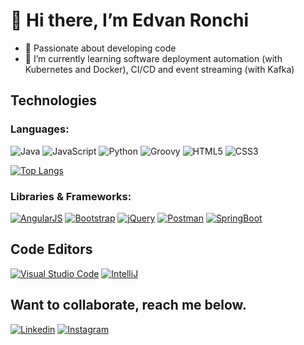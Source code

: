 # 👋 Hi there, I’m Edvan Ronchi

- 💞️  Passionate about developing code
- 🌱  I’m currently learning software deployment automation (with Kubernetes and Docker), CI/CD and event streaming (with Kafka)


## Technologies
### Languages:

![Java](https://img.shields.io/badge/Java-ED8B00?style=for-the-badge&logo=java&logoColor=white)
![JavaScript](https://img.shields.io/badge/JavaScript-323330?style=for-the-badge&logo=javascript&logoColor=F7DF1E)
![Python](https://img.shields.io/badge/Python-FFD43B?style=for-the-badge&logo=python&logoColor=blue)
![Groovy](https://img.shields.io/badge/apache%20Groovy-4298B8?style=for-the-badge&logo=apachegroovy&logoColor=white)
![HTML5](https://img.shields.io/badge/-HTML5-E34F26?style=for-the-badge&logo=html5&logoColor=white)
![CSS3](https://img.shields.io/badge/CSS3-1572B6?style=for-the-badge&logo=css3&logoColor=white)

[![Top Langs](https://github-readme-stats.vercel.app/api/top-langs/?username=edvanronchi&layout=compact)](https://www.linkedin.com/in/edvanronchi)

### Libraries & Frameworks:
[![AngularJS](https://img.shields.io/badge/AngularJS-E23237?style=for-the-badge&logo=angularjs&logoColor=white)](https://www.linkedin.com/in/edvanronchi)
[![Bootstrap](https://img.shields.io/badge/-Bootstrap-563D7C?style=for-the-badge&logo=bootstrap)](https://www.linkedin.com/in/edvanronchi)
[![jQuery](https://img.shields.io/badge/jquery-%230769AD.svg?style=for-the-badge&logo=jquery&logoColor=white)](https://www.linkedin.com/in/edvanronchi)
[![Postman](https://img.shields.io/badge/Postman-FF6C37?style=for-the-badge&logo=Postman&logoColor=white)](https://www.linkedin.com/in/edvanronchi)
[![SpringBoot](https://img.shields.io/badge/Spring_Boot-F2F4F9?style=for-the-badge&logo=spring-boot)](https://www.linkedin.com/in/edvanronchi)

## Code Editors
[![Visual Studio Code](https://img.shields.io/badge/Visual%20Studio%20Code-0078d7.svg?style=for-the-badge&logo=visual-studio-code&logoColor=white)](https://www.linkedin.com/in/edvanronchi)
[![IntelliJ](https://img.shields.io/badge/IntelliJ_IDEA-000000.svg?style=for-the-badge&logo=intellij-idea&logoColor=white)](https://www.linkedin.com/in/edvanronchi)

## Want to collaborate, reach me below.
[![Linkedin](https://img.shields.io/badge/LinkedIn-0077B5?style=for-the-badge&logo=linkedin&logoColor=white)](https://www.linkedin.com/in/edvanronchi)
[![Instagram](https://img.shields.io/badge/Instagram-E4405F?style=for-the-badge&logo=instagram&logoColor=white)](https://www.instagram.com/edvanronchi/)
